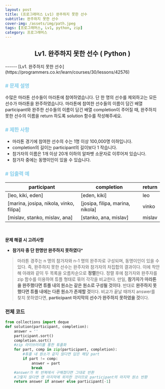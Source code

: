 ```yaml
---
layout: post
title: (프로그래머스 Lv1) 완주하지 못한 선수
subtitle: 완주하지 못한 선수
cover-img: /assets/img/path.jpeg
tags: [프로그래머스, Lv1, python, zip]
category: 프로그래머스
---
```


<center>
  <h2>
    Lv1. 완주하지 못한 선수 ( Python )
  </h2>
</center>
------
[Lv1. 완주하지 못한 선수](https://programmers.co.kr/learn/courses/30/lessons/42576) 
<br>

### <span style="color:skyblue"># 문제 설명</span>

수많은 마라톤 선수들이 마라톤에 참여하였습니다. 단 한 명의 선수를 제외하고는 모든 선수가 마라톤을 완주하였습니다. 마라톤에 참여한 선수들의 이름이 담긴 배열 participant와 완주한 선수들의 이름이 담긴 배열 completion이 주어질 때, 완주하지 못한 선수의 이름을 return 하도록 solution 함수를 작성해주세요.

### <span style="color:skyblue"># 제한 사항</span>

- 마라톤 경기에 참여한 선수의 수는 1명 이상 100,000명 이하입니다.
- completion의 길이는 participant의 길이보다 1 작습니다.
- 참가자의 이름은 1개 이상 20개 이하의 알파벳 소문자로 이루어져 있습니다.
- 참가자 중에는 동명이인이 있을 수 있습니다.

### <span style="color:skyblue"># 입출력 예</span>

| participant                             | completion                       | return |
| --------------------------------------- | -------------------------------- | ------ |
| [leo, kiki, eden]                       | [eden, kiki]                     | leo    |
| [marina, josipa, nikola, vinko, filipa] | [josipa, filipa, marina, nikola] | vinko  |
| [mislav, stanko, mislav, ana]           | [stanko, ana, mislav]            | mislav |

<br>

 **문제 해결 시 고려사항**

- **참가자 중 단 한명만 완주하지 못하였다***

>  마라톤 경주는 n 명의 참가자와 n-1 명의 완주자로 구성되며, 동명이인이 있을 수 있다.  즉, 완주하지 못한 선수는 완주자와 참가자의 차집합의 결과이다. 이에 착안해 아래와 같이 두 목록을 오름차순으로 **정렬**한다. 정렬 후에 참가자와 완주자를 zip 함수를 이용하여 튜플 형태로 묶어 각각을 비교한다. 만일, **참가자가 마라톤을 완주했다면 튜플 내의 원소는 같은 원소로 구성될 것이다**. 반대로 **완주하지 못 했다면 튜플 내에는 다른 원소가 존재할 것**이다. 비교가 끝날 때까지 answer를 찾지 못하였다면, **participant 마지막의 선수가 완주하지 못하였을 것**이다.<br>
>

### 전체 코드

```python
from collections import deque
def solution(participant, completion):
    answer = ''
    participant.sort()
    completion.sort()
    #zip 라이브러리를 통한 튜플화
    for part, comp in zip(participant, completion):
        #튜플 내 원소가 같지 않다면 답은 해당 part
        if part != comp:
            answer = part
            break
    #answer가 위 반복에서 구해졌다면 그대로 반환
    #그렇지 않다면 맨 마지막에 위치한 것이므로 participant의 마지막 원소 반환
    return answer if answer else participant[-1]
```

